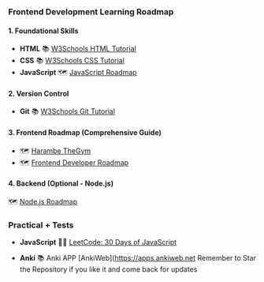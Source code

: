 
### **Frontend Development Learning Roadmap**

#### **1. Foundational Skills**
- **HTML**
  📚 [W3Schools HTML Tutorial](https://www.w3schools.com/html)
- **CSS**
  📚 [W3Schools CSS Tutorial](https://www.w3schools.com/css)
- **JavaScript**
  🗺️ [JavaScript Roadmap](https://roadmap.sh/javascript)

#### **2. Version Control**
- **Git**
  📚 [W3Schools Git Tutorial](https://www.w3schools.com/git/default.asp)

#### **3. Frontend Roadmap (Comprehensive Guide)**
  - 🗺️ [Harambe TheGym](https://classic-cobalt-104.notion.site/Coding-in-the-gap-year-Curriculum-and-Schedule-1c3f98702c618007a3dffc868ccfda04)
  - 🗺️ [Frontend Developer Roadmap](https://roadmap.sh/frontend)

#### **4. Backend (Optional - Node.js)**
  🗺️ [Node.js Roadmap](https://roadmap.sh/nodejs)

### **Practical + Tests**
- **JavaScript**
  🏋️‍♂️ [LeetCode: 30 Days of JavaScript](https://leetcode.com/studyplan/30-days-of-javascript/)

- **Anki**
  📚 Anki APP [AnkiWeb](https://apps.ankiweb.net
Remember to Star the Repository if you like it and come back for updates
